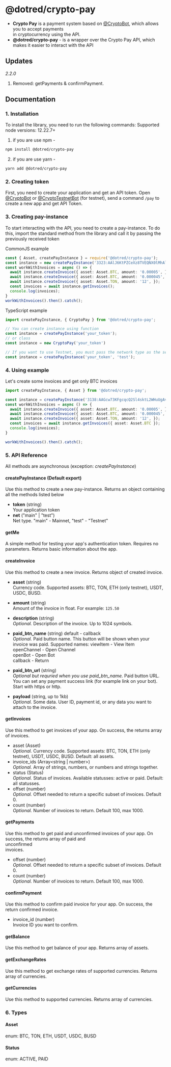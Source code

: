 # @dotred/crypto-pay

* **Crypto Pay** is a payment system based on [@CryptoBot](http://t.me/CryptoBot), which allows you to accept
  payments    
  in cryptocurrency using the API.
* **@dotred/crypto-pay** - is a wrapper over the Crypto Pay API, which makes it easier to interact with the API

## Updates
*2.2.0*
1. Removed: getPayments & confirmPayment.

## Documentation

### 1. Installation

To install the library, you need to run the following commands:
Supported node versions: 12.22.7+

1. if you are use npm -

```bash 
npm install @dotred/crypto-pay  
```  

2. if you are use yarn -

```bash 
yarn add @dotred/crypto-pay  
```    

### 2. Creating token

First, you need to create your application and get an API token. Open [@CryptoBot](http://t.me/CryptoBot?start=pay)
or [@CryptoTestnetBot](http://t.me/CryptoTestnetBot?start=pay) (for testnet), send a command `/pay` to create a new app
and get API Token.

### 3. Creating pay-instance

To start interacting with the API, you need to create a pay-instance. To do this, import the standard method from the
library and call it by passing the previously received token

CommonJS example

```ts import createPayInstance from '@dotred/crypto-pay';    
const { Asset, createPayInstance } = require('@dotred/crypto-pay');
const instance = new createPayInstance('3323:AAlJ6KtPZCeXz8TVEQNX0lMhAldmclcmtnv', 'test');
const workWithInvoices = async () => {
  await instance.createInvoice({ asset: Asset.BTC, amount: '0.00005', });
  await instance.createInvoice({ asset: Asset.BTC, amount: '0.000045', });
  await instance.createInvoice({ asset: Asset.TON, amount: '12', });
  const invoices = await instance.getInvoices();
  console.log(invoices);
}
workWithInvoices().then().catch();   
```  

TypeScript example

```ts import createPayInstance from '@dotred/crypto-pay';    
import createPayInstance, { CryptoPay } from '@dotred/crypto-pay';

// You can create instance using function
const instance = createPayInstance('your_token');
// or class
const instance = new CryptoPay('your_token')

// If you want to use Testnet, you must pass the network type as the second parameter 
const instance = createPayInstance('your_token', 'test');   
```   

### 4. Using example

Let's create some invoices and get only BTC invoices

```ts  
import createPayInstance, { Asset } from '@dotred/crypto-pay';

const instance = createPayInstance('3138:AAGcw73KFgcqcQ2Sl4sktL2WHuUgAvPpWKh', 'test');
const workWithInvoices = async () => {
  await instance.createInvoice({ asset: Asset.BTC, amount: '0.00005', });
  await instance.createInvoice({ asset: Asset.BTC, amount: '0.000045', });
  await instance.createInvoice({ asset: Asset.TON, amount: '12', });
  const invoices = await instance.getInvoices({ asset: Asset.BTC });
  console.log(invoices);
}

workWithInvoices().then().catch();   
```   

### 5. API Reference

All methods are asynchronous (exception: *createPayInstance*)

#### createPayInstance (Default export)

Use this method to create a new pay-instance. Returns an object containing all the methods listed below

- **token** (string)    
  Your application token
- **net** ("main" | "test")    
  Net type. "main" - Mainnet, "test" - "Testnet"

#### getMe

A simple method for testing your app's authentication token. Requires no parameters. Returns basic information about the
app.

#### createInvoice

Use this method to create a new invoice. Returns object of created invoice.

- **asset** (string)      
  Currency code. Supported assets: BTC, TON, ETH (only testnet), USDT, USDC, BUSD.
- **amount** (string)      
  Amount of the invoice in float. For example: `125.50`
- **description** (string)      
  _Optional._ Description of the invoice. Up to 1024 symbols.
- **paid_btn_name** (string) default - callback      
  _Optional._ Paid button name. This button will be shown when your invoice was paid. Supported names:        viewItem -
  View Item  
  openChannel - Open Channel  
  openBot - Open Bot  
  callback - Return

- **paid_btn_url** (string)      
  _Optional but requried when you use paid_btn_name._ Paid button URL. You can set any payment success link (for example
  link on your bot). Start with https or http.
- **payload** (string, up to 1kb)      
  _Optional._ Some data. User ID, payment id, or any data you want to attach to the invoice.

#### getInvoices

Use this method to get invoices of your app. On success, the returns array of invoices.

- asset (Asset)      
  _Optional._ Currency code. Supported assets: BTC, TON, ETH (only testnet), USDT, USDC, BUSD. Default: all assets.
- invoice_ids (Array<string | number>)      
  _Optional._ Array of strings, numbers, or numbers and strings together.
- status (Status)      
  _Optional._ Status of invoices. Available statusses: active or paid. Default: all statusses.
- offset (number)      
  _Optional._ Offset needed to return a specific subset of invoices. Default 0.
- count (number)      
  _Optional._ Number of invoices to return. Default 100, max 1000.

#### getPayments

Use this method to get paid and unconfirmed invoices of your app. On success, the returns array of paid and  
unconfirmed    
invoices.

- offset (number)      
  _Optional._ Offset needed to return a specific subset of invoices. Default 0.
- count (number)      
  _Optional._ Number of invoices to return. Default 100, max 1000.

#### confirmPayment

Use this method to confirm paid invoice for your app. On success, the return confirmed invoice.

- invoice_id (number)      
  Invoice ID you want to confirm.

#### getBalance

Use this method to get balance of your app. Returns array of assets.

#### getExchangeRates

Use this method to get exchange rates of supported currencies. Returns array of currencies.

#### getCurrencies

Use this method to supported currencies. Returns array of currencies.

### 6. Types

#### Asset

enum: BTC, TON, ETH, USDT, USDC, BUSD

#### Status

enum: ACTIVE, PAID
